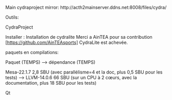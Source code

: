 <p>Main cydraproject mirror: http://acth2mainserver.ddns.net:8008/files/cydra/</p>
Outils:

CydraProject

Installer : Installation de cydralite
Merci a AinTEA pour sa contribution [https://github.com/AinTEAsports]
CydraLite est achevée.

paquets en compilations:

Paquet (TEMPS) --> dépendance (TEMPS)

<p>Mesa-22.1.7 2,8 SBU (avec parallélisme=4 et la doc, plus 0,5 SBU pour les tests)  --> LLVM-14.0.6 66 SBU (sur un CPU à 2 cœurs, avec la documentation, plus 18 SBU pour les tests)</p>
<p>Qt</p>
